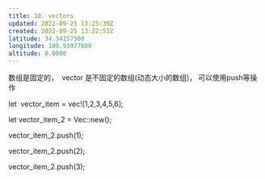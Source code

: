 ```yaml
---
title: 10. vectors
updated: 2022-09-25 13:25:39Z
created: 2022-09-25 13:22:53Z
latitude: 34.34157500
longitude: 108.93977000
altitude: 0.0000
---
```


数组是固定的，  vector 是不固定的数组(动态大小的数组)， 可以使用push等操作

let  vector_item = vec!\[1,2,3,4,5,6\];

let vector\_item\_2 = Vec::new();

vector\_item\_2.push(1);

vector\_item\_2.push(2);

vector\_item\_2.push(3);